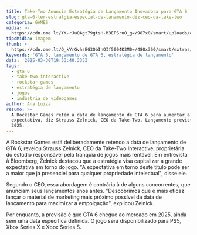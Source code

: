 ```yaml
---
title: Take-Two Anuncia Estratégia de Lançamento Inovadora para GTA 6
slug: gta-6-ter-estratgia-especial-de-lanamento-diz-ceo-da-take-two
categoria: GAMES
midia: >-
  https://cdn.ome.lt/YK-rJuQAgt79gtsH-M3EPSruO_g=/987x0/smart/uploads/conteudo/fotos/gta6_2CSKANR.jpg
tipoMidia: imagem
thumb: >-
  https://cdn.ome.lt/Q_kYrGvhsEG3ObInOIf5004K3M0=/480x360/smart/extras/conteudos/gta6_LLy9Vh7.jpg
keywords: 'GTA 6, lançamento de GTA 6, estratégia de lançamento'
data: '2025-03-30T19:53:40.335Z'
tags:
  - gta 6
  - take-two interactive
  - rockstar games
  - estratégia de lançamento
  - jogos
  - indústria de videogames
author: Ana Luiza
resumo: >-
  A Rockstar Games retém a data de lançamento de GTA 6 para aumentar a
  expectativa, diz Strauss Zelnick, CEO da Take-Two. Lançamento previsto para
  2025.
---
```


A Rockstar Games está deliberadamente retendo a data de lançamento de GTA 6, revelou Strauss Zelnick, CEO da Take-Two Interactive, proprietária do estúdio responsável pela franquia de jogos mais rentável. Em entrevista à Bloomberg, Zelnick destacou que a estratégia visa capitalizar a grande expectativa em torno do jogo. "A expectativa em torno deste título pode ser a maior que já presenciei para qualquer propriedade intelectual", disse ele.

Segundo o CEO, essa abordagem é contrária à de alguns concorrentes, que anunciam seus lançamentos anos antes. "Descobrimos que é mais eficaz lançar o material de marketing mais próximo possível da data de lançamento para maximizar a empolgação", explicou Zelnick.

Por enquanto, a previsão é que GTA 6 chegue ao mercado em 2025, ainda sem uma data específica definida. O jogo será disponibilizado para PS5, Xbox Series X e Xbox Series S.
